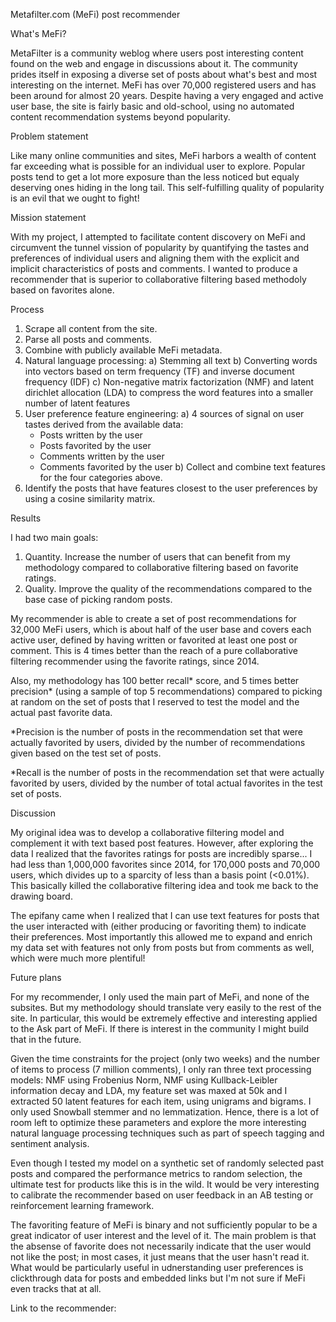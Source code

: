 Metafilter.com (MeFi) post recommender 

What's MeFi?

MetaFilter is a community weblog where users post interesting content found on the web and engage in discussions about it. The community prides itself in exposing a diverse set of posts about what's best and most interesting on the internet. MeFi has over 70,000 registered users and has been around for almost 20 years. Despite having a very engaged and active user base, the site is fairly basic and old-school, using no automated content recommendation systems beyond popularity.  

Problem statement

Like many online communities and sites, MeFi harbors a wealth of content far exceeding what is possible for an individual user to explore. Popular posts tend to get a lot more exposure than the less noticed but equaly deserving ones hiding in the long tail. This self-fulfilling quality of popularity is an evil that we ought to fight! 

Mission statement

With my project, I attempted to facilitate content discovery on MeFi and circumvent the tunnel vission of popularity by quantifying the tastes and preferences of individual users and aligning them with the explicit and implicit characteristics of posts and comments. I wanted to produce a recommender that is superior to collaborative filtering based methodoly based on favorites alone.

Process

1. Scrape all content from the site. 
2. Parse all posts and comments.
3. Combine with publicly available MeFi metadata. 
4. Natural language processing:
  a) Stemming all text
  b) Converting words into vectors based on term frequency (TF) and inverse document frequency (IDF)
  c) Non-negative matrix factorization (NMF) and latent dirichlet allocation (LDA) to compress the word features into a smaller number of latent features
5. User preference feature engineering:
  a) 4 sources of signal on user tastes derived from the available data: 
    - Posts written by the user
    - Posts favorited by the user
    - Comments written by the user
    - Comments favorited by the user
  b) Collect and combine text features for the four categories above.
6. Identify the posts that have features closest to the user preferences by using a cosine similarity matrix. 

Results

I had two main goals: 
  1. Quantity. Increase the number of users that can benefit from my methodology compared to collaborative filtering based on favorite ratings. 
  2. Quality. Improve the quality of the recommendations compared to the base case of picking random posts. 

My recommender is able to create a set of post recommendations for 32,000 MeFi users, which is about half of the user base and covers each active user, defined by having written or favorited at least one post or comment. This is 4 times better than the reach of a pure collaborative filtering recommender using the favorite ratings, since 2014. 

Also, my methodology has 100 better recall* score, and 5 times better precision* (using a sample of top 5 recommendations) compared to picking at random on the set of posts that I reserved to test the model and the actual past favorite data. 

*Precision is the number of posts in the recommendation set that were actually favorited by users, divided by the number of recommendations given based on the test set of posts. 

*Recall is the number of posts in the recommendation set that were actually favorited by users, divided by the number of total actual favorites in the test set of posts. 

Discussion

My original idea was to develop a collaborative filtering model and complement it with text based post features. However, after exploring the data I realized that the favorites ratings for posts are incredibly sparse... I had less than 1,000,000 favorites since 2014, for 170,000 posts and 70,000 users, which divides up to a sparcity of less than a basis point (<0.01%). This basically killed the collaborative filtering idea and took me back to the drawing board. 

The epifany came when I realized that I can use text features for posts that the user interacted with (either producing or favoriting them) to indicate their preferences. Most importantly this allowed me to expand and enrich my data set with features not only from posts but from comments as well, which were much more plentiful!  

Future plans

For my recommender, I only used the main part of MeFi, and none of the subsites. But my methodology should translate very easily to the rest of the site. In particular, this would be extremely effective and interesting applied to the Ask part of MeFi. If there is interest in the community I might build that in the future. 

Given the time constraints for the project (only two weeks) and the number of items to process (7 million comments), I only ran three text processing models: NMF using Frobenius Norm, NMF using Kullback-Leibler information decay and LDA, my feature set was maxed at 50k and I extracted 50 latent features for each item, using unigrams and bigrams. I only used Snowball stemmer and no lemmatization. Hence, there is a lot of room left to optimize these parameters and explore the more interesting natural language processing techniques such as part of speech tagging and sentiment analysis. 

Even though I tested my model on a synthetic set of randomly selected past posts and compared the performance metrics to random selection, the ultimate test for products like this is in the wild. It would be very interesting to calibrate the recommender based on user feedback in an AB testing or reinforcement learning framework. 

The favoriting feature of MeFi is binary and not sufficiently popular to be a great indicator of user interest and the level of it. The main problem is that the absense of favorite does not necessarily indicate that the user would not like the post; in most cases, it just means that the user hasn't read it. What would be particularly useful in udnerstanding user preferences is clickthrough data for posts and embedded links but I'm not sure if MeFi even tracks that at all. 

Link to the recommender: 


 

